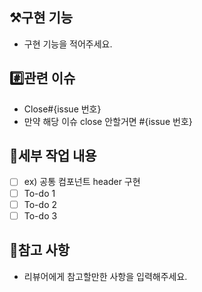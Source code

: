 <!--

PR 제목 예시

title : KAN-000 feat: 소셜 로그인 기능 구현

-->

## ⚒️구현 기능

- 구현 기능을 적어주세요.

## #️⃣관련 이슈

- Close#{issue 번호}
- 만약 해당 이슈 close 안할거면 #{issue 번호}

## 📝세부 작업 내용

- [ ] ex) 공통 컴포넌트 header 구현
- [ ] To-do 1
- [ ] To-do 2
- [ ] To-do 3

## 💬참고 사항

- 리뷰어에게 참고할만한 사항을 입력해주세요.